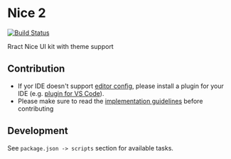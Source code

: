 Nice 2
======

[![Build Status](https://travis-ci.com/textkernel/nice2.svg?branch=master)](https://travis-ci.com/textkernel/nice2)

Rract Nice UI kit with theme support

Contribution
------------

* If yor IDE doesn't support [editor config](https://editorconfig.org/), please install a plugin for your IDE (e.g. [plugin for VS Code](https://github.com/editorconfig/editorconfig-vscode)).
* Please make sure to read the [implementation guidelines](src/README.md) before contributing

Development
-----------

See `package.json -> scripts` section for available tasks.
